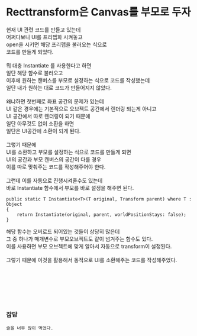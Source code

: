 # Recttransform은 Canvas를 부모로 두자

현재 UI 관련 코드를 만들고 있는데  
어쩌다보니 UI를 프리펩화 시켜놓고  
open을 시키면 해당 프리펩을 불러오는 식으로  
코드를 만들게 되었다.  
</br>
뭐 대충 Instantiate 를 사용한다고 하면  
일단 해당 함수로 불러오고  
이후에 원하는 캔버스를 부모로 설정하는 식으로 코드를 작성했는데  
일단 내가 원하는 대로 코드가 만들어지지 않았다.  
</br>
왜냐하면 첫번째로 좌표 공간의 문제가 있는데  
UI 같은 경우에는 기본적으로 오브젝트 공간에서 렌더링 되는게 아니고  
UI 공간에서 따로 렌더링이 되기 때문에  
일단 아무것도 없이 소환을 하면  
일단은 UI공간에 소환이 되게 된다.  
</br>
그렇기 때문에  
UI를 소환하고 부모를 설정하는 식으로 코드를 만들게 되면  
UI의 공간과 부모 캔버스의 공간이 다를 경우  
이를 따로 맞춰주는 코드를 작성해주어야 한다.  
</br>
그런데 이를 자동으로 진행시켜줄수도 있는데  
바로 Instantiate 함수에서 부모를 바로 설정을 해주면 된다.  

```
public static T Instantiate<T>(T original, Transform parent) where T : Object
{
    return Instantiate(original, parent, worldPositionStays: false);
}
```

해당 함수는 오버로드 되어있는 것들이 상당히 많은데  
그 중 하나가 매개변수로 부모오브젝트도 같이 넘겨주는 함수도 있다.  
이를 사용하면 부모 오브젝트에 맞게 알아서 자동으로 transform이 설정된다.  
</br>
그렇기 때문에 이것을 활용해서 동적으로 UI를 소환해주는 코드를 작성해주었다.  
</br>
</br>
</br>
</br>
</br>
</br>
### 잡담  

```
술을 너무 많이 먹었다.
```